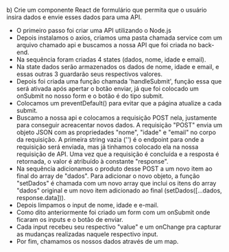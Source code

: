 b) Crie um componente React de formulário que permita que o usuário insira dados e envie esses dados para uma API.

- O primeiro passo foi criar uma API utilizando o Node.js
- Depois instalamos o axios, criamos uma pasta chamada service com um arquivo chamado api e buscamos a nossa API que foi criada no back-end.
- Na sequência foram criadas 4 states (dados, nome, idade e email).
- Na state dados serão armazenados os dados de nome, idade e email, e essas outras 3 guardarão seus respectivos valores.
- Depois foi criada uma função chamada 'handleSubmit', função essa que será ativada após apertar o botão enviar, já que foi colocado um onSubmit no nosso form e o botão é do tipo submit.
- Colocamos um preventDefault() para evitar que a página atualize a cada submit.
- Buscamo a nossa api e colocamos a requisição POST nela, justamente para conseguir acreacentar novos dados. A requisição "POST" envia um objeto JSON com as propriedades "nome", "idade" e "email" no corpo da requisição. A primeira string vazia ('') é o endpoint para onde a requisição será enviada, mas já tinhamos colocado ela na nossa requisição de API. Uma vez que a requisição é concluída e a resposta é retornada, o valor é atribuído à constante "response".
- Na sequência adicionamos o produto desse POST a um novo item ao final do array de "dados". Para adicionar o novo objeto, a função "setDados" é chamada com um novo array que inclui os itens do array "dados" original e um novo item adicionado ao final (setDados([...dados, response.data])).
- Depois limpamos o input de nome, idade e e-mail.
- Como dito anteriormente foi criado um form com um onSubmit onde ficaram os inputs e o botão de enviar.
- Cada input recebeu seu respectivo "value" e um onChange pra capturar as mudanças realizadas naquele respectivo input.
- Por fim, chamamos os nossos dados através de um map.
